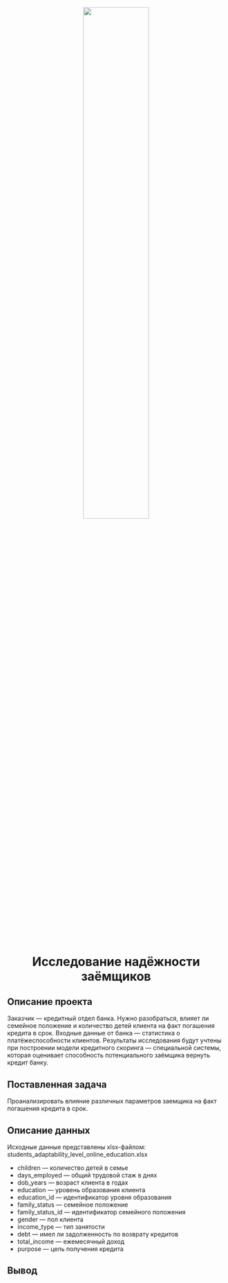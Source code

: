 <h2 align="center">
<img src="https://t4.ftcdn.net/jpg/00/88/41/67/360_F_88416727_MtboAHAvwKRwLEbBYq0CNUXEU459W71i.jpg" width="55%" >  

<h1 align="center">Исследование надёжности заёмщиков</h1>

## Описание проекта
Заказчик — кредитный отдел банка. Нужно разобраться, влияет ли семейное положение и количество детей клиента на факт погашения кредита в срок. Входные данные от банка — статистика о платёжеспособности клиентов.
Результаты исследования будут учтены при построении модели кредитного скоринга — специальной системы, которая оценивает способность потенциального заёмщика вернуть кредит банку.
 
## Поставленная задача
Проанализировать влияние различных параметров заемщика на факт погашения кредита в срок.

## Описание данных
Исходные данные представлены xlsx-файлом: students_adaptability_level_online_education.xlsx
 
*  children — количество детей в семье
*  days_employed — общий трудовой стаж в днях
*  dob_years — возраст клиента в годах
*  education — уровень образования клиента
*  education_id — идентификатор уровня образования
*  family_status — семейное положение
*  family_status_id — идентификатор семейного положения
*  gender — пол клиента
*  income_type — тип занятости
*  debt — имел ли задолженность по возврату кредитов
*  total_income — ежемесячный доход
*  purpose — цель получения кредита

## Вывод
